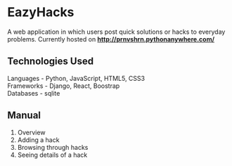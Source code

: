 # EazyHacks
A web application in which users post quick solutions or hacks to everyday problems. Currently hosted on <b>http://prnvshrn.pythonanywhere.com/ </b>

## Technologies Used
Languages - Python, JavaScript, HTML5, CSS3 <br> Frameworks - Django, React, Boostrap <br> Databases - sqlite

## Manual
1. Overview
2. Adding a hack
3. Browsing through hacks
4. Seeing details of a hack

